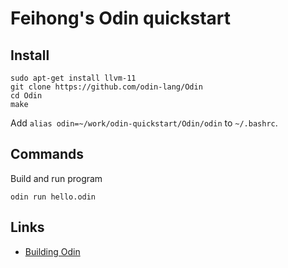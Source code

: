 # Feihong's Odin quickstart

## Install

```
sudo apt-get install llvm-11
git clone https://github.com/odin-lang/Odin
cd Odin
make
```

Add `alias odin=~/work/odin-quickstart/Odin/odin` to `~/.bashrc`.

## Commands

Build and run program

    odin run hello.odin

## Links

- [Building Odin](https://odin-lang.org/docs/install/#building-odin)